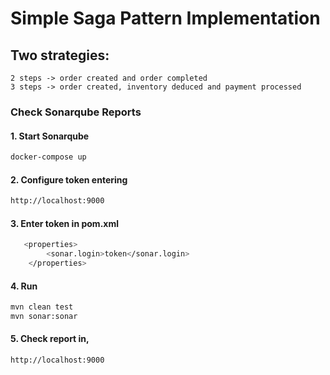 # Simple Saga Pattern Implementation

## Two strategies:
    2 steps -> order created and order completed
    3 steps -> order created, inventory deduced and payment processed

### Check Sonarqube Reports

#### 1. Start Sonarqube
```bash
docker-compose up
```

#### 2. Configure token entering
```bash
http://localhost:9000
```
#### 3. Enter token in pom.xml
```bash
   <properties>
        <sonar.login>token</sonar.login>
    </properties>
```

#### 4. Run 
```bash
mvn clean test
mvn sonar:sonar
```

#### 5. Check report in,
```bash
http://localhost:9000
```
